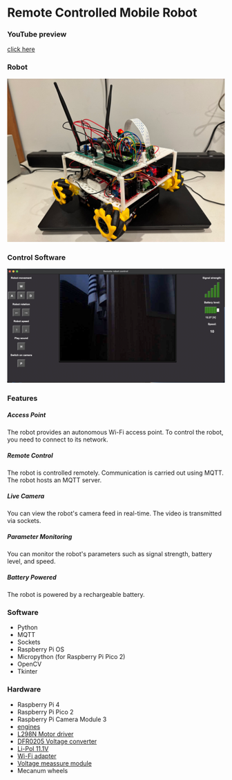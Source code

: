 # Remote Controlled Mobile Robot

### YouTube preview
[click here](https://www.youtube.com/watch?v=VJuHI0XsMn0)

### Robot
![Robot](/assets/robot.png)

### Control Software
![Robot](/assets/app.png)

### Features

##### Access Point
The robot provides an autonomous Wi-Fi access point. To control the robot, you need to connect to its network.
##### Remote Control
The robot is controlled remotely. Communication is carried out using MQTT. The robot hosts an MQTT server.
##### Live Camera
You can view the robot's camera feed in real-time. The video is transmitted via sockets.
##### Parameter Monitoring
You can monitor the robot's parameters such as signal strength, battery level, and speed.
##### Battery Powered
The robot is powered by a rechargeable battery.

### Software
- Python
- MQTT
- Sockets
- Raspberry Pi OS
- Micropython (for Raspberry Pi Pico 2)
- OpenCV
- Tkinter

### Hardware
- Raspberry Pi 4
- Raspberry Pi Pico 2
- Raspberry Pi Camera Module 3
- [engines](https://www.amazon.pl/dp/B08M45JWMD/ref=pe_25095781_587319921_TE_SCE_dp_1)
- [L298N Motor driver](https://www.amazon.com/BOJACK-H-Bridge-Controller-Intelligent-Mega2560/dp/B0C5JCF5RS/ref=sr_1_1_sspa?dib=eyJ2IjoiMSJ9.hK2FjV8Ukp8CCyVTI1seMk4n3aguoO_lNXX3xoiH-O1pMv1PG9H2P2rp8weGgNYVAnafqtsqsrkNfq5N3JJXqnWuIWHSXVMTHiO8-bzCMPllazwjvcXGC8kXHFtjlwmaK_xoR7PKqwxkagvkIeitQaw0EqXzpOksdNBVXq5Qjsg0_4oZlfa3mp7rDOQ_GMJqfNTk17I7lZpmx3O0k5mPonkFHQtfyPAT9tz9NCDYOEg.CipNAz34tk6y0Tn_cRn98AnhtTTNqVU_RYDLwp14q14&dib_tag=se&keywords=l298n&qid=1734879273&sr=8-1-spons&sp_csd=d2lkZ2V0TmFtZT1zcF9hdGY&psc=1)
- [DFR0205 Voltage converter](https://www.amazon.pl/DFR0205-Konwerter-krok-Uout-DFROBOT/dp/B07FS7SLCB)
- [Li-Pol 11.1V](https://pl.aliexpress.com/item/1005007518992214.html?spm=a2g0o.order_list.order_list_main.31.24601c24BQVrz2&gatewayAdapt=glo2pol)
- [Wi-Fi adapter](https://pl.aliexpress.com/item/1005006979441688.html?spm=a2g0o.order_list.order_list_main.60.24601c24BQVrz2&gatewayAdapt=glo2pol)
- [Voltage meassure module](https://www.amazon.pl/dp/B07YC89B8F?ref_=pe_25095781_587124791_302_E_DDE_dt_1)
- Mecanum wheels